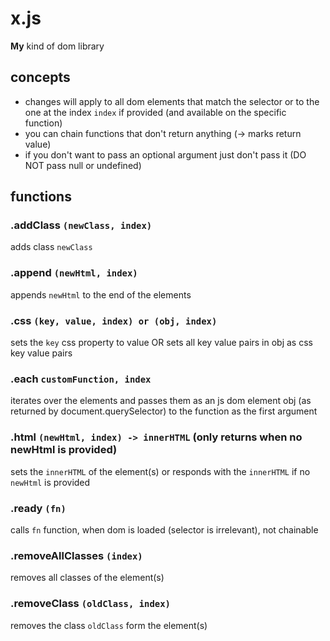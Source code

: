 # x.js
**My** kind of dom library

## concepts
- changes will apply to all dom elements that match the selector or to the one at the index ```index``` if provided (and available on the specific function)
- you can chain functions that don't return anything (-> marks return value)
- if you don't want to pass an optional argument just don't pass it (DO NOT pass null or undefined)

## functions

### .addClass ```(newClass, index)```
adds class ```newClass```

### .append ```(newHtml, index)```
appends ```newHtml``` to the end of the elements

### .css ```(key, value, index) or (obj, index)```
sets the ```key``` css property to value OR sets all key value pairs in obj as css key value pairs

### .each ```customFunction, index```
iterates over the elements and passes them as an js dom element obj (as returned by document.querySelector) to the function as the first argument

### .html ```(newHtml, index) -> innerHTML``` (only returns when no newHtml is provided)
sets the ```innerHTML``` of the element(s) or responds with the ```innerHTML``` if no ```newHtml``` is provided

### .ready ```(fn)```
calls ```fn``` function, when dom is loaded (selector is irrelevant), not chainable

### .removeAllClasses ```(index)```
removes all classes of the element(s)

### .removeClass ```(oldClass, index)```
removes the class ```oldClass``` form the element(s)